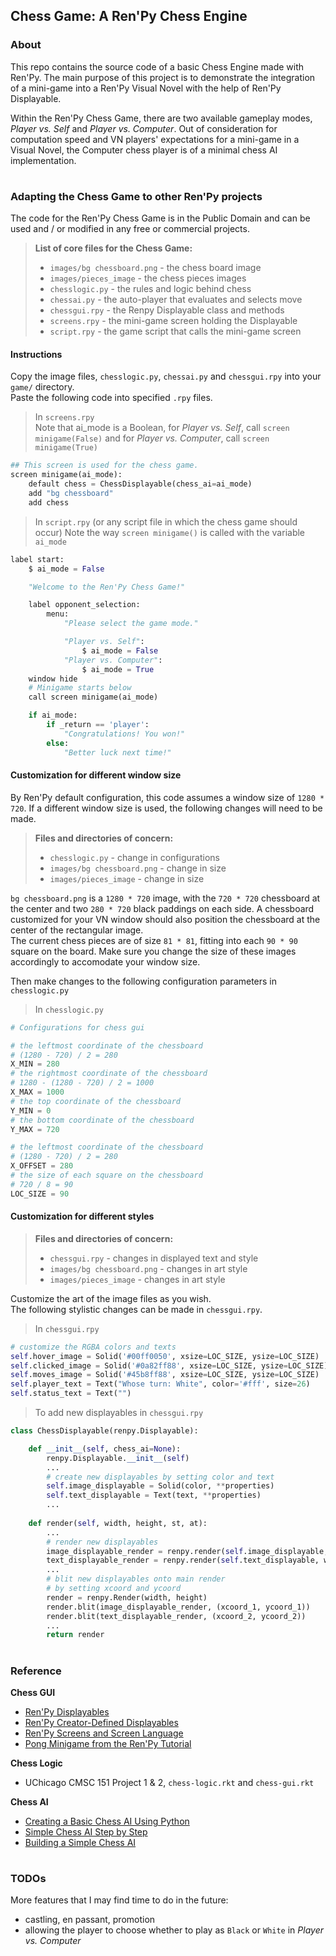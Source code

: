 ## Chess Game: A Ren'Py Chess Engine

### About

This repo contains the source code of a basic Chess Engine made with Ren'Py. The main purpose of this project is to demonstrate the integration of a mini-game into a Ren'Py Visual Novel with the help of Ren'Py Displayable.

Within the Ren'Py Chess Game, there are two available gameplay modes, *Player vs. Self* and *Player vs. Computer*. Out of consideration for computation speed and VN players' expectations for a mini-game in a Visual Novel, the Computer chess player is of a minimal chess AI implementation.

#
### Adapting the Chess Game to other Ren'Py projects


The code for the Ren'Py Chess Game is in the Public Domain and can be used and / or modified in any free or commercial projects.
> **List of core files for the Chess Game:**
> - `images/bg chessboard.png` - the chess board image
> - `images/pieces_image` - the chess pieces images
> - `chesslogic.py`	- the rules and logic behind chess
> - `chessai.py` - the auto-player that evaluates and selects move
> - `chessgui.rpy` - the Renpy Displayable class and methods
> - `screens.rpy` - the mini-game screen holding the Displayable
> - `script.rpy` - the game script that calls the mini-game screen  

#### Instructions
Copy the image files, `chesslogic.py`, `chessai.py` and `chessgui.rpy` into your `game/` directory.  
Paste the following code into specified `.rpy` files.
> In `screens.rpy`  
> Note that ai_mode is a Boolean, for *Player vs. Self*, call `screen minigame(False)` and for *Player vs. Computer*, call `screen minigame(True)` 
```python
## This screen is used for the chess game.
screen minigame(ai_mode):
    default chess = ChessDisplayable(chess_ai=ai_mode)
    add "bg chessboard"
    add chess
``` 


> In `script.rpy` (or any script file in which the chess game should occur)
> Note the way `screen minigame()` is called with the variable `ai_mode`
```python
label start:
    $ ai_mode = False

    "Welcome to the Ren'Py Chess Game!"

    label opponent_selection:
        menu:
            "Please select the game mode."

            "Player vs. Self":
                $ ai_mode = False
            "Player vs. Computer":
                $ ai_mode = True
    window hide
    # Minigame starts below
    call screen minigame(ai_mode)

    if ai_mode:
        if _return == 'player':
            "Congratulations! You won!"
        else:
            "Better luck next time!"
```


#### Customization for different window size  
By Ren'Py default configuration, this code assumes a window size of `1280 * 720`. If a different window size is used, the following changes will need to be made.
> **Files and directories of concern:**
> - `chesslogic.py` - change in configurations
> - `images/bg chessboard.png` - change in size
> - `images/pieces_image` - change in size

`bg chessboard.png` is a `1280 * 720` image, with the `720 * 720` chessboard at the center and two `280 * 720` black paddings on each side. A chessboard customized for your VN window should also position the chessboard at the center of the rectangular image.  
The current chess pieces are of size `81 * 81`, fitting into each `90 * 90` square on the board. Make sure you change the size of these images accordingly to accomodate your window size.  

Then make changes to the following configuration parameters in `chesslogic.py`

> In `chesslogic.py`
``` python
# Configurations for chess gui

# the leftmost coordinate of the chessboard
# (1280 - 720) / 2 = 280
X_MIN = 280 
# the rightmost coordinate of the chessboard
# 1280 - (1280 - 720) / 2 = 1000
X_MAX = 1000
# the top coordinate of the chessboard
Y_MIN = 0
# the bottom coordinate of the chessboard
Y_MAX = 720

# the leftmost coordinate of the chessboard
# (1280 - 720) / 2 = 280
X_OFFSET = 280
# the size of each square on the chessboard
# 720 / 8 = 90
LOC_SIZE = 90
```

#### Customization for different styles
> **Files and directories of concern:**
> - `chessgui.rpy` - changes in displayed text and style
> - `images/bg chessboard.png` - changes in art style
> - `images/pieces_image` - changes in art style

Customize the art of the image files as you wish.  
The following stylistic changes can be made in `chessgui.rpy`.
> In `chessgui.rpy`
```python
# customize the RGBA colors and texts
self.hover_image = Solid('#00ff0050', xsize=LOC_SIZE, ysize=LOC_SIZE)
self.clicked_image = Solid('#0a82ff88', xsize=LOC_SIZE, ysize=LOC_SIZE)
self.moves_image = Solid('#45b8ff88', xsize=LOC_SIZE, ysize=LOC_SIZE)
self.player_text = Text("Whose turn: White", color='#fff', size=26)
self.status_text = Text("")
```
> To add new displayables in `chessgui.rpy`
```python
class ChessDisplayable(renpy.Displayable):

    def __init__(self, chess_ai=None):
        renpy.Displayable.__init__(self)
        ...
        # create new displayables by setting color and text
		self.image_displayable = Solid(color, **properties)
        self.text_displayable = Text(text, **properties)
        ...
        
    def render(self, width, height, st, at):
    	...
        # render new displayables
        image_displayable_render = renpy.render(self.image_displayable, width, height, st, at)
        text_displayable_render = renpy.render(self.text_displayable, width, height, st, at)
        ...
        # blit new displayables onto main render
        # by setting xcoord and ycoord
        render = renpy.Render(width, height)
        render.blit(image_displayable_render, (xcoord_1, ycoord_1))
        render.blit(text_displayable_render, (xcoord_2, ycoord_2))
        ...
        return render
```
  
#
### Reference
**Chess GUI**
- [Ren'Py Displayables](https://www.renpy.org/doc/html/displayables.html)
- [Ren'Py Creator-Defined Displayables](https://www.renpy.org/doc/html/udd.html)
- [Ren'Py Screens and Screen Language](https://www.renpy.org/doc/html/udd.html)
- [Pong Minigame from the Ren'Py Tutorial](https://github.com/renpy/renpy/blob/master/tutorial/game/indepth_minigame.rpy)

**Chess Logic** 
- UChicago CMSC 151 Project 1 & 2, `chess-logic.rkt` and `chess-gui.rkt`

**Chess AI** 
- [Creating a Basic Chess AI Using Python](http://blog.mbuffett.com/creating-a-basic-chess-ai-using-python/)
- [Simple Chess AI Step by Step](https://medium.freecodecamp.org/simple-chess-ai-step-by-step-1d55a9266977)
- [Building a Simple Chess AI](https://byanofsky.com/2017/07/06/building-a-simple-chess-ai/)

#
### TODOs
More features that I may find time to do in the future:  
- castling, en passant, promotion
- allowing the player to choose whether to play as `Black` or `White` in *Player vs. Computer*
